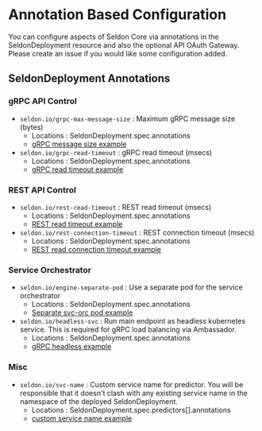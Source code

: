 # Annotation Based Configuration

You can configure aspects of Seldon Core via annotations in the SeldonDeployment resource and also the optional API OAuth Gateway. Please create an issue if you would like some configuration added.

## SeldonDeployment Annotations

### gRPC API Control

 * ```seldon.io/grpc-max-message-size``` : Maximum gRPC message size (bytes)
   * Locations : SeldonDeployment.spec.annotations
   * [gRPC message size example](model_rest_grpc_settings.md)
 * ```seldon.io/grpc-read-timeout``` : gRPC read timeout (msecs)
   * Locations : SeldonDeployment.spec.annotations
   * [gRPC read timeout example](model_rest_grpc_settings.md)


### REST API Control

 * ```seldon.io/rest-read-timeout``` : REST read timeout (msecs)
   * Locations : SeldonDeployment.spec.annotations
   * [REST read timeout example](model_rest_grpc_settings.md)
 * ```seldon.io/rest-connection-timeout``` : REST connection timeout (msecs)
   * Locations : SeldonDeployment.spec.annotations
   * [REST read connection timeout example](model_rest_grpc_settings.md)

### Service Orchestrator

  * ```seldon.io/engine-separate-pod``` : Use a separate pod for the service orchestrator
    * Locations : SeldonDeployment.spec.annotations
    * [Separate svc-orc pod example](model_svcorch_sep.md)
  * ```seldon.io/headless-svc``` : Run main endpoint as headless kubernetes service. This is required for gRPC load balancing via Ambassador.
    * Locations : SeldonDeployment.spec.annotations
    * [gRPC headless example](grpc_load_balancing_ambassador.md)


### Misc

 * ```seldon.io/svc-name``` : Custom service name for predictor. You will be responsible that it doesn't clash with any existing service name in the namespace of the deployed SeldonDeployment.
   * Locations : SeldonDeployment.spec.predictors[].annotations
   * [custom service name example](custom_svc_name.md)


